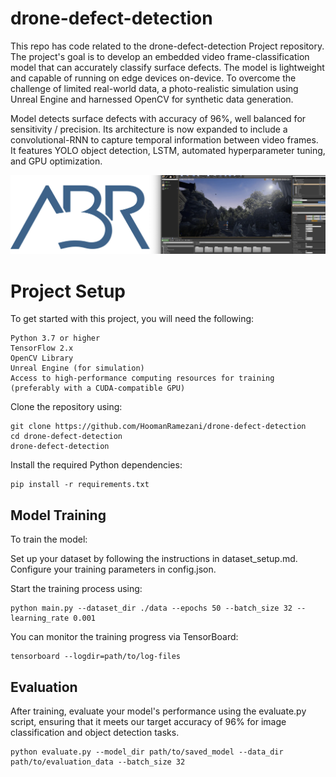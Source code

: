 # drone-defect-detection
This repo has code related to the drone-defect-detection Project repository. The project's goal is to develop an embedded video frame-classification model that can accurately classify surface defects. The model is lightweight and capable of running on edge devices on-device. To overcome the challenge of limited real-world data, a photo-realistic simulation using Unreal Engine and harnessed OpenCV for synthetic data generation. 

Model detects surface defects with accuracy of 96%, well balanced for sensitivity / precision. Its architecture is now expanded to include a convolutional-RNN to capture temporal information between video frames. It features YOLO object detection, LSTM, automated hyperparameter tuning, and GPU optimization.

![](/imgs/img.png)


# Project Setup
To get started with this project, you will need the following:
```
Python 3.7 or higher
TensorFlow 2.x
OpenCV Library
Unreal Engine (for simulation)
Access to high-performance computing resources for training (preferably with a CUDA-compatible GPU)
```

Clone the repository using:
```
git clone https://github.com/HoomanRamezani/drone-defect-detection
cd drone-defect-detection
drone-defect-detection
```

Install the required Python dependencies:
```
pip install -r requirements.txt
```
## Model Training
To train the model:

Set up your dataset by following the instructions in dataset_setup.md.
Configure your training parameters in config.json.

Start the training process using:
```
python main.py --dataset_dir ./data --epochs 50 --batch_size 32 --learning_rate 0.001
```

You can monitor the training progress via TensorBoard:
```
tensorboard --logdir=path/to/log-files
```

## Evaluation
After training, evaluate your model's performance using the evaluate.py script, ensuring that it meets our target accuracy of 96% for image classification and object detection tasks.
```
python evaluate.py --model_dir path/to/saved_model --data_dir path/to/evaluation_data --batch_size 32
```
